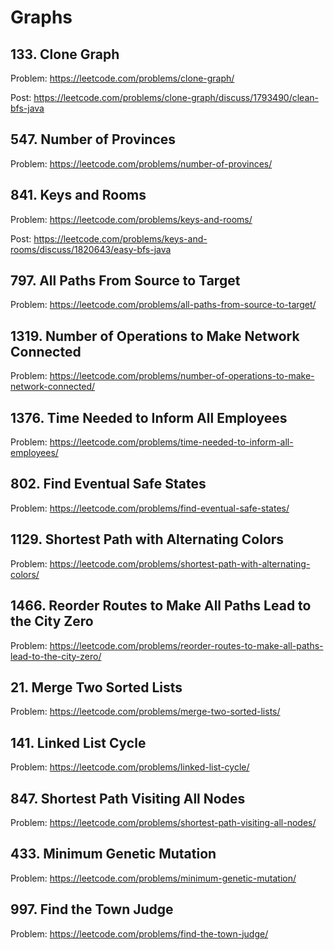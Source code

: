 # Graphs

## 133. Clone Graph

Problem: https://leetcode.com/problems/clone-graph/

Post: https://leetcode.com/problems/clone-graph/discuss/1793490/clean-bfs-java

## 547. Number of Provinces

Problem: https://leetcode.com/problems/number-of-provinces/

## 841. Keys and Rooms

Problem: https://leetcode.com/problems/keys-and-rooms/

Post: https://leetcode.com/problems/keys-and-rooms/discuss/1820643/easy-bfs-java

## 797. All Paths From Source to Target

Problem: https://leetcode.com/problems/all-paths-from-source-to-target/

## 1319. Number of Operations to Make Network Connected

Problem: https://leetcode.com/problems/number-of-operations-to-make-network-connected/

## 1376. Time Needed to Inform All Employees

Problem: https://leetcode.com/problems/time-needed-to-inform-all-employees/

## 802. Find Eventual Safe States

Problem: https://leetcode.com/problems/find-eventual-safe-states/

## 1129. Shortest Path with Alternating Colors

Problem: https://leetcode.com/problems/shortest-path-with-alternating-colors/

## 1466. Reorder Routes to Make All Paths Lead to the City Zero

Problem: https://leetcode.com/problems/reorder-routes-to-make-all-paths-lead-to-the-city-zero/

## 21. Merge Two Sorted Lists

Problem: https://leetcode.com/problems/merge-two-sorted-lists/

## 141. Linked List Cycle

Problem: https://leetcode.com/problems/linked-list-cycle/

## 847. Shortest Path Visiting All Nodes

Problem: https://leetcode.com/problems/shortest-path-visiting-all-nodes/

## 433. Minimum Genetic Mutation

Problem: https://leetcode.com/problems/minimum-genetic-mutation/

## 997. Find the Town Judge

Problem: https://leetcode.com/problems/find-the-town-judge/

